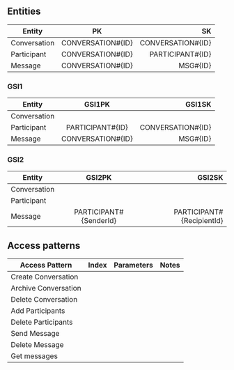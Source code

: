 ## Entities

| Entity       |        PK         |                SK |
|--------------|:-----------------:|------------------:|
| Conversation | CONVERSATION#{ID} | CONVERSATION#{ID} |
| Participant  | CONVERSATION#{ID} |  PARTICIPANT#{ID} |
| Message      | CONVERSATION#{ID} |          MSG#{ID} |

### GSI1

| Entity       |      GSI1PK       |            GSI1SK |
|--------------|:-----------------:|------------------:|
| Conversation |                   |                   |
| Participant  | PARTICIPANT#{ID}  | CONVERSATION#{ID} |
| Message      | CONVERSATION#{ID} |          MSG#{ID} |

### GSI2

| Entity       |         GSI2PK         |                    GSI2SK |
|--------------|:----------------------:|--------------------------:|
| Conversation |                        |                           |
| Participant  |                        |                           |
| Message      | PARTICIPANT#{SenderId} | PARTICIPANT#{RecipientId} |

## Access patterns

| Access Pattern       | Index | Parameters | Notes |
|----------------------|:-----:|-----------:|-------|
| Create Conversation  |       |            |       |
| Archive Conversation |       |            |       |
| Delete Conversation  |       |            |       |  
| Add Participants     |       |            |       |
| Delete Participants  |       |            |       |
| Send Message         |       |            |       |
| Delete Message       |       |            |       |
| Get messages         |       |            |       |
